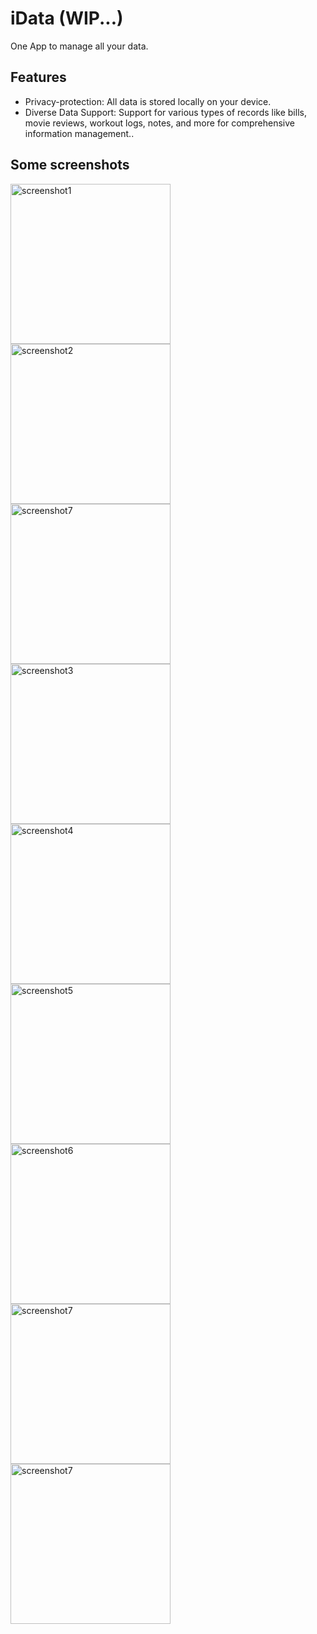 # iData (WIP...)

One App to manage all your data.

## Features

- Privacy-protection: All data is stored locally on your device.
- Diverse Data Support: Support for various types of records like bills, movie reviews, workout logs, notes, and more for comprehensive information management..

## Some screenshots

<div>
    <img src="./screenshots/Screenshot_20240917_090743.png" alt="screenshot1" width="256">
    <img src="./screenshots/Screenshot_20240917_090833.png" alt="screenshot2" width="256">
    <img src="./screenshots/Screenshot_20240917_094413.png" alt="screenshot7" width="256">
    <img src="./screenshots/Screenshot_20240917_091852.png" alt="screenshot3" width="256">
    <img src="./screenshots/Screenshot_20240917_091859.png" alt="screenshot4" width="256">
    <img src="./screenshots/Screenshot_20240917_091913.png" alt="screenshot5" width="256">
    <img src="./screenshots/Screenshot_20240917_091926.png" alt="screenshot6" width="256">
    <img src="./screenshots/Screenshot_20240917_091934.png" alt="screenshot7" width="256">
    <img src="./screenshots/Screenshot_20240917_094442.png" alt="screenshot7" width="256">
</div>




